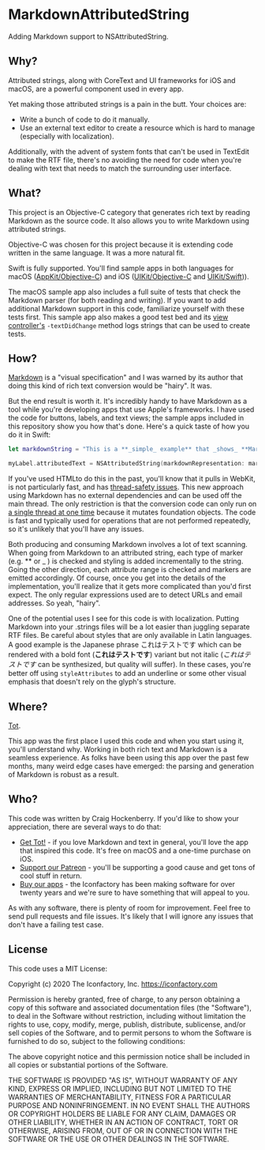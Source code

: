 # MarkdownAttributedString

Adding Markdown support to NSAttributedString.

## Why?

Attributed strings, along with CoreText and UI frameworks for iOS and macOS, are a powerful component used in every app.

Yet making those attributed strings is a pain in the butt. Your choices are:

* Write a bunch of code to do it manually.
* Use an external text editor to create a resource which is hard to manage (especially with localization).

Additionally, with the advent of system fonts that can't be used in TextEdit to make the RTF file, there's no avoiding the need for code when you're dealing with text that needs to match the surrounding user interface.

## What?

This project is an Objective-C category that generates rich text by reading Markdown as the source code. It also allows you to write Markdown using attributed strings.

Objective-C was chosen for this project because it is extending code written in the same language. It was a more natural fit.

Swift is fully supported. You'll find sample apps in both languages for macOS ([AppKit/Objective-C](AppKit/SampleApp)) and iOS ([UIKit/Objective-C](UIKit/SampleApp) and [UIKit/Swift](UIKit/SwiftSampleApp))).

The macOS sample app also includes a full suite of tests that check the Markdown parser (for both reading and writing). If you want to add additional Markdown support in this code, familiarize yourself with these tests first. This sample app also makes a good test bed and its [view controller's](AppKit/SampleApp/SampleApp/ViewController.m) `-textDidChange` method logs strings that can be used to create tests.

## How?

[Markdown](https://daringfireball.net/projects/markdown/syntax) is a "visual specification" and I was warned by its author that doing this kind of rich text conversion would be "hairy". It was.

But the end result is worth it. It's incredibly handy to have Markdown as a tool while you're developing apps that use Apple's frameworks. I have used the code for buttons, labels, and text views; the sample apps included in this repository show you how that's done. Here's a quick taste of how you do it in Swift:

```swift
let markdownString = "This is a **_simple_ example** that _shows_ **Markdown** usage."

myLabel.attributedText = NSAttributedString(markdownRepresentation: markdownString, attributes: [.font : UIFont.systemFont(ofSize: 17.0), .foregroundColor: UIColor.systemPurple ])
```

If you've used HTMLto do this in the past, you'll know that it pulls in WebKit, is not particularly fast, and has [thread-safety issues](https://developer.apple.com/library/archive/documentation/Cocoa/Conceptual/AttributedStrings/Tasks/CreatingAttributedStrings.html). This new approach using Markdown has no external dependencies and can be used off the main thread. The only restriction is that the conversion code can only run on [a single thread at one time](https://developer.apple.com/library/archive/documentation/Cocoa/Conceptual/Multithreading/ThreadSafetySummary/ThreadSafetySummary.html) because it mutates foundation objects. The code is fast and typically used for operations that are not performed repeatedly, so it's unlikely that you'll have any issues.

Both producing and consuming Markdown involves a lot of text scanning. When going from Markdown to an attributed string, each type of marker (e.g. \*\* or \_ ) is checked and styling is added incrementally to the string. Going the other direction, each attribute range is checked and markers are emitted accordingly. Of course, once you get into the details of the implementation, you'll realize that it gets more complicated than you'd first expect. The only regular expressions used are to detect URLs and email addresses. So yeah, "hairy".

One of the potential uses I see for this code is with localization. Putting Markdown into your .strings files will be a lot easier than juggling separate RTF files. Be careful about styles that are only available in Latin languages. A good example is the Japanese phrase これはテストです which can be rendered with a bold font (**これはテストです**) variant but not italic (_これはテストです_ can be synthesized, but quality will suffer). In these cases, you're better off using  `styleAttributes` to add an underline or some other visual emphasis that doesn't rely on the glyph's structure.

## Where?

[Tot](http://tot.rocks).

This app was the first place I used this code and when you start using it, you'll understand why. Working in both rich text and Markdown is a seamless experience. As folks have been using this app over the past few months, many weird edge cases have emerged: the parsing and generation of Markdown is robust as a result.

## Who?

This code was written by Craig Hockenberry. If you'd like to show your appreciation, there are several ways to do that:

* [Get Tot!](http://tot.rocks) - if you love Markdown and text in general, you'll love the app that inspired this code. It's free on macOS and a one-time purchase on iOS.
* [Support our Patreon](https://patreon.com/iconfactory) - you'll be supporting a good cause and get tons of cool stuff in return.
* [Buy our apps](https://iconfactoryapps.com) - the Iconfactory has been making software for over twenty years and we're sure to have something that will appeal to you.

As with any software, there is plenty of room for improvement. Feel free to send pull requests and file issues. It's likely that I will ignore any issues that don't have a failing test case.

## License

This code uses a MIT License:

Copyright (c) 2020 The Iconfactory, Inc. <https://iconfactory.com>

Permission is hereby granted, free of charge, to any person obtaining a copy of this software and associated documentation files (the "Software"), to deal in the Software without restriction, including without limitation the rights to use, copy, modify, merge, publish, distribute, sublicense, and/or sell copies of the Software, and to permit persons to whom the Software is furnished to do so, subject to the following conditions:

The above copyright notice and this permission notice shall be included in all copies or substantial portions of the Software.

THE SOFTWARE IS PROVIDED "AS IS", WITHOUT WARRANTY OF ANY KIND, EXPRESS OR IMPLIED, INCLUDING BUT NOT LIMITED TO THE WARRANTIES OF MERCHANTABILITY, FITNESS FOR A PARTICULAR PURPOSE AND NONINFRINGEMENT. IN NO EVENT SHALL THE AUTHORS OR COPYRIGHT HOLDERS BE LIABLE FOR ANY CLAIM, DAMAGES OR OTHER LIABILITY, WHETHER IN AN ACTION OF CONTRACT, TORT OR OTHERWISE, ARISING FROM, OUT OF OR IN CONNECTION WITH THE SOFTWARE OR THE USE OR OTHER DEALINGS IN THE SOFTWARE.
